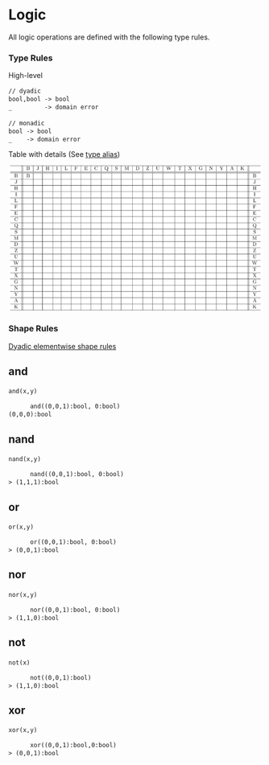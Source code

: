 # Logic

All logic operations are defined with the following type rules.

### Type Rules

High-level

```no-highlight
// dyadic
bool,bool -> bool
_         -> domain error

// monadic
bool -> bool
_    -> domain error
```

Table with details (See [type alias](../types.md))

![logic](../types/logic.png)

### Shape Rules

[Dyadic elementwise shape rules](../shapes.md#dyadic-elementwise)

## and

`and(x,y)`

```no-highlight
      and((0,0,1):bool, 0:bool)
(0,0,0):bool
```

## nand

`nand(x,y)`

```no-highlight
      nand((0,0,1):bool, 0:bool)
> (1,1,1):bool
```

## or

`or(x,y)`

```no-highlight
      or((0,0,1):bool, 0:bool)
> (0,0,1):bool
```

## nor

`nor(x,y)`

```no-highlight
      nor((0,0,1):bool, 0:bool)
> (1,1,0):bool
```

## not

`not(x)`

```no-highlight
      not((0,0,1):bool)
> (1,1,0):bool
```

## xor

`xor(x,y)`

```no-highlight
      xor((0,0,1):bool,0:bool)
> (0,0,1):bool
```

